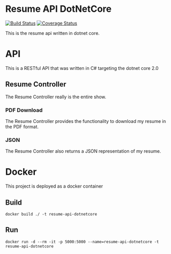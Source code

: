 # Resume API DotNetCore

[![Build Status](https://jenkins.pedersen.io/buildStatus/icon?job=derekpedersen/resume-api-dotnetcore/master&style=plastic&.png)](https://jenkins.pedersen.io/job/derekpedersen/job/resume-api-dotnetcore/job/master/)
[![Coverage Status](https://coveralls.io/repos/github/derekpedersen/resume-api-dotnetcore/badge.png?branch=master)](https://coveralls.io/github/derekpedersen/resume-api-dotnetcore?branch=master)

This is the resume api written in dotnet core.

# API

This is a RESTful API that was written in C# targeting the dotnet core 2.0

## Resume Controller

The Resume Controller really is the entire show. 

### PDF Download

The Resume Controller provides the functionality to download my resume in the PDF format.

### JSON

The Resume Controller also returns a JSON representation of my resume.

# Docker

This project is deployed as a docker container

## Build

`docker build ./ -t resume-api-dotnetcore`

## Run

`docker run -d --rm -it -p 5000:5000 --name=resume-api-dotnetcore -t resume-api-dotnetcore`
